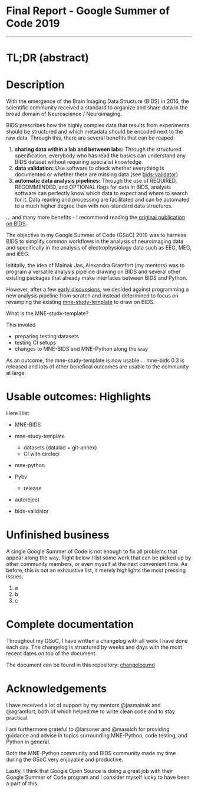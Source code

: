 # Final Report - Google Summer of Code 2019

---

# TL;DR (abstract)



# Description

With the emergence of the Brain Imaging Data Structure (BIDS) in 2016, the
scientific community received a standard to organize and share data in the
broad domain of Neuroscience / Neuroimaging.

BIDS prescribes how the highly complex data that results from experiments should
be structured and which metadata should be encoded next to the raw data. Through
this, there are several benefits that can be reaped:

1. **sharing data within a lab and between labs:** Through the structured
   specification, everybody who has read the basics can understand any BIDS
   dataset without requiring specialist knowledge.
1. **data validation:** Use software to check whether everything is documented or
   whether there are missing data (see
   [bids-validator](https://github.com/bids-standard/bids-validator))
1. **automatic data analysis pipelines:** Through the use of REQUIRED,
   RECOMMENDED, and OPTIONAL flags for data in BIDS, analysis software can
   perfectly know which data to expect and where to search for it. Data reading
   and processing are facilitated and can be automated to a much higher degree
   than with non-standard data structures.

... and many more benefits - I recommend reading the
[original publication on BIDS](https://www.nature.com/articles/sdata201644).

The objective in my Google Summer of Code (GSoC) 2019 was to harness BIDS to
simplify common workflows in the analysis of neuroimaging data and specifically
in the analysis of electrophysiology data such as EEG, MEG, and iEEG.

Inititally, the idea of Mainak Jas, Alexandra Gramfort (my mentors) was to program
a versatile analysis pipeline drawing on BIDS and several other existing packages
that already make interfaces between BIDS and Python.

However, after a few
[early discussions](https://github.com/sappelhoff/gsoc2019/issues?utf8=%E2%9C%93&q=is%3Aissue+is%3Aclosed+pipeline),
we decided against programming a new analysis pipeline from scratch and instead
determined to focus on revamping the existing
[mne-study-template](https://github.com/mne-tools/mne-study-template)
to draw on BIDS.

What is the MNE-study-template?

This involed

- preparing testing datasets
- testing CI setups
- changes to MNE-BIDS and MNE-Python along the way

As an outcome, the mne-study-template is now usable ... mne-bids 0.3 is released
and lots of other benefical outcomes are usable to the community at large.

# Usable outcomes: **Highlights**

Here I list
- MNE-BIDS

- mne-study-template
    - datasets (datalad + git-annex)
    - CI with circleci

- mne-python

- Pybv
  - release

- autoreject

- bids-validator

# Unfinished business

A single Google Summer of Code is not enough to fix all problems that appear
along the way.
Right below I list some work that can be picked up by other community members,
or even myself at the next convenient time.
As before, this is not an exhaustive list, it merely highlights the most
pressing issues.

1. a
1. b
1. c

# Complete documentation

Throughout my GSoC, I have written a changelog with all work I have done each
day.
The changelog is structured by weeks and days with the most recent dates on
top of the document.

The document can be found in this repository:
[changelog.md](https://github.com/sappelhoff/gsoc2019/blob/master/changelog.md)

# Acknowledgements

I have received a lot of support by my mentors @jasmainak and @agramfort, both
of which helped me to write clean code and to stay practical.

I am furthermore grateful to @larsoner and @massich for providing guidance and
advise in topics surrounding MNE-Python, code testing, and Python in general.

Both the MNE-Python community and BIDS community made my time during the GSoC
very enjoyable and productive.

Lastly, I think that Google Open Source is doing a great job with their
Google Summer of Code program and I consider myself lucky to have been a part
of this.
